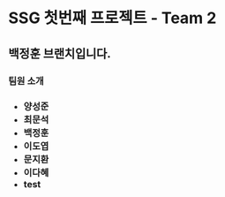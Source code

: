 <h1>SSG 첫번째 프로젝트 - Team 2</h1>

<h2>백정훈 브랜치입니다.</h2>

<h3>팀원 소개<h3>
<ul>
  <li>양성준</li>
  <li>최문석</li>
  <li>백정훈</li>
  <li>이도엽</li>
  <li>문지환</li>
  <li>이다혜</li>
  <li> test </li>
</ul>